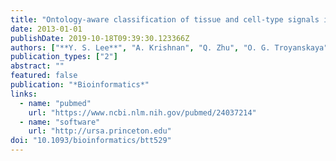 ```yaml
---
title: "Ontology-aware classification of tissue and cell-type signals in gene expression profiles across platforms and technologies"
date: 2013-01-01
publishDate: 2019-10-18T09:39:30.123366Z
authors: ["**Y. S. Lee**", "A. Krishnan", "Q. Zhu", "O. G. Troyanskaya"]
publication_types: ["2"]
abstract: ""
featured: false
publication: "*Bioinformatics*"
links: 
  - name: "pubmed"
    url: "https://www.ncbi.nlm.nih.gov/pubmed/24037214"
  - name: "software"
    url: "http://ursa.princeton.edu"
doi: "10.1093/bioinformatics/btt529"
---
```


